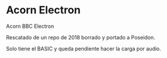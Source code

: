 # Acorn Electron
Acorn BBC Electron

Rescatado de un repo de 2018 borrado y portado a Poseidon.

Solo tiene el BASIC y queda pendiente hacer la carga por audio.
